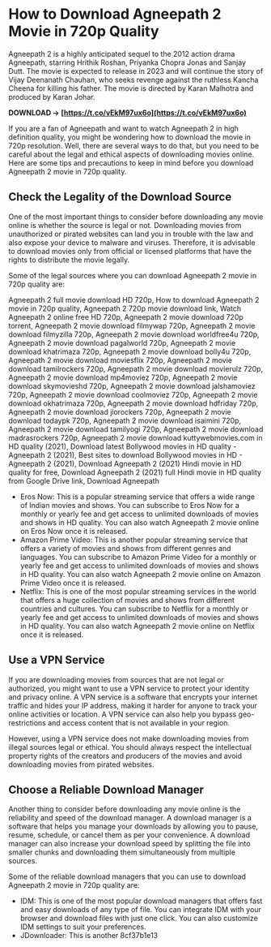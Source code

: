 
 
# How to Download Agneepath 2 Movie in 720p Quality
 
Agneepath 2 is a highly anticipated sequel to the 2012 action drama Agneepath, starring Hrithik Roshan, Priyanka Chopra Jonas and Sanjay Dutt. The movie is expected to release in 2023 and will continue the story of Vijay Deenanath Chauhan, who seeks revenge against the ruthless Kancha Cheena for killing his father. The movie is directed by Karan Malhotra and produced by Karan Johar.
 
**DOWNLOAD → [https://t.co/vEkM97ux6o](https://t.co/vEkM97ux6o)**


 
If you are a fan of Agneepath and want to watch Agneepath 2 in high definition quality, you might be wondering how to download the movie in 720p resolution. Well, there are several ways to do that, but you need to be careful about the legal and ethical aspects of downloading movies online. Here are some tips and precautions to keep in mind before you download Agneepath 2 movie in 720p quality.
 
## Check the Legality of the Download Source
 
One of the most important things to consider before downloading any movie online is whether the source is legal or not. Downloading movies from unauthorized or pirated websites can land you in trouble with the law and also expose your device to malware and viruses. Therefore, it is advisable to download movies only from official or licensed platforms that have the rights to distribute the movie legally.
 
Some of the legal sources where you can download Agneepath 2 movie in 720p quality are:
 
Agneepath 2 full movie download HD 720p,  How to download Agneepath 2 movie in 720p quality,  Agneepath 2 720p movie download link,  Watch Agneepath 2 online free HD 720p,  Agneepath 2 movie download 720p torrent,  Agneepath 2 movie download filmywap 720p,  Agneepath 2 movie download filmyzilla 720p,  Agneepath 2 movie download worldfree4u 720p,  Agneepath 2 movie download pagalworld 720p,  Agneepath 2 movie download khatrimaza 720p,  Agneepath 2 movie download bolly4u 720p,  Agneepath 2 movie download moviesflix 720p,  Agneepath 2 movie download tamilrockers 720p,  Agneepath 2 movie download movierulz 720p,  Agneepath 2 movie download mp4moviez 720p,  Agneepath 2 movie download skymovieshd 720p,  Agneepath 2 movie download jalshamoviez 720p,  Agneepath 2 movie download coolmoviez 720p,  Agneepath 2 movie download okhatrimaza 720p,  Agneepath 2 movie download hdfriday 720p,  Agneepath 2 movie download jiorockers 720p,  Agneepath 2 movie download todaypk 720p,  Agneepath 2 movie download isaimini 720p,  Agneepath 2 movie download tamilyogi 720p,  Agneepath 2 movie download madrasrockers 720p,  Agneepath 2 movie download kuttywebmovies.com in HD quality (2021),  Download latest Bollywood movies in HD quality - Agneepath 2 (2021),  Best sites to download Bollywood movies in HD - Agneepath 2 (2021),  Download Agneepath 2 (2021) Hindi movie in HD quality for free,  Download Agneepath 2 (2021) full Hindi movie in HD quality from Google Drive link,  Download Agneepath
 
- Eros Now: This is a popular streaming service that offers a wide range of Indian movies and shows. You can subscribe to Eros Now for a monthly or yearly fee and get access to unlimited downloads of movies and shows in HD quality. You can also watch Agneepath 2 movie online on Eros Now once it is released.
- Amazon Prime Video: This is another popular streaming service that offers a variety of movies and shows from different genres and languages. You can subscribe to Amazon Prime Video for a monthly or yearly fee and get access to unlimited downloads of movies and shows in HD quality. You can also watch Agneepath 2 movie online on Amazon Prime Video once it is released.
- Netflix: This is one of the most popular streaming services in the world that offers a huge collection of movies and shows from different countries and cultures. You can subscribe to Netflix for a monthly or yearly fee and get access to unlimited downloads of movies and shows in HD quality. You can also watch Agneepath 2 movie online on Netflix once it is released.

## Use a VPN Service
 
If you are downloading movies from sources that are not legal or authorized, you might want to use a VPN service to protect your identity and privacy online. A VPN service is a software that encrypts your internet traffic and hides your IP address, making it harder for anyone to track your online activities or location. A VPN service can also help you bypass geo-restrictions and access content that is not available in your region.
 
However, using a VPN service does not make downloading movies from illegal sources legal or ethical. You should always respect the intellectual property rights of the creators and producers of the movies and avoid downloading movies from pirated websites.
 
## Choose a Reliable Download Manager
 
Another thing to consider before downloading any movie online is the reliability and speed of the download manager. A download manager is a software that helps you manage your downloads by allowing you to pause, resume, schedule, or cancel them as per your convenience. A download manager can also increase your download speed by splitting the file into smaller chunks and downloading them simultaneously from multiple sources.
 
Some of the reliable download managers that you can use to download Agneepath 2 movie in 720p quality are:

- IDM: This is one of the most popular download managers that offers fast and easy downloads of any type of file. You can integrate IDM with your browser and download files with just one click. You can also customize IDM settings to suit your preferences.
- JDownloader: This is another 8cf37b1e13



